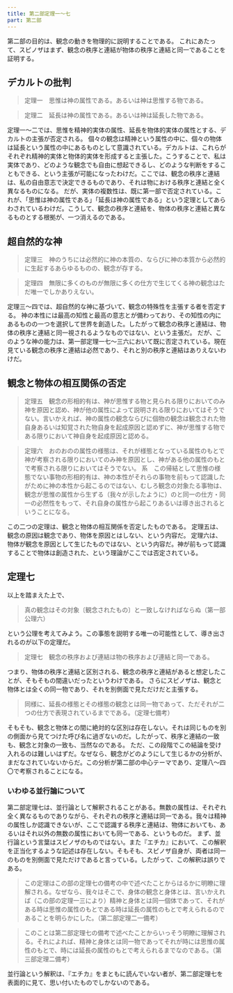 ```yaml
---
title: 第二部定理一～七
part: 第二部
---
```


第二部の目的は、観念の動きを物理的に説明することである。
これにあたって、スピノザはまず、観念の秩序と連結が物体の秩序と連結と同一であることを証明する。

## デカルトの批判

>定理一　思惟は神の属性である。あるいは神は思惟する物である。

>定理二　延長は神の属性である。あるいは神は延長した物である。

定理一～二では、思惟を精神的実体の属性、延長を物体的実体の属性とする、デカルトの主張が否定される。
個々の観念は精神という属性の中に、個々の物体は延長という属性の中にあるものとして意識されている。デカルトは、これらがそれぞれ精神的実体と物体的実体を形成すると主張した。こうすることで、私は実体であり、どのような観念でも自由に想起できるし、どのような判断をすることもできる、という主張が可能になったわけだ。ここでは、観念の秩序と連結は、私の自由意志で決定できるものであり、それは物における秩序と連結と全く異なるものになる。
だが、実体の複数性は、既に第一部で否定されている。これが、「思惟は神の属性である」「延長は神の属性である」という定理としてあらわされているわけだ。こうして、観念の秩序と連結を、物体の秩序と連結と異なるものとする根拠が、一つ消えるのである。

## 超自然的な神

>定理三　神のうちには必然的に神の本質の、ならびに神の本質から必然的に生起するあらゆるものの、観念が存する。

>定理四　無限に多くのものが無限に多くの仕方で生じてくる神の観念はただ唯一でしかありえない。

定理三～四では、超自然的な神に基づいて、観念の特殊性を主張する者を否定する。
神の本性には最高の知性と最高の意志とが備わっており、その知性の内にあるものの一つを選択して世界を創造した。したがって観念の秩序と連結は、物体の秩序と連結と同一視されるようなものではない、という主張だ。
だが、このような神の能力は、第一部定理一七～三六において既に否定されている。現在見ている観念の秩序と連結は必然であり、それと別の秩序と連結はありえないわけだ。

## 観念と物体の相互関係の否定

>定理五　観念の形相的有は、神が思惟する物と見られる限りにおいてのみ神を原因と認め、神が他の属性によって説明される限りにおいてはそうでない。言いかえれば、神の属性の観念ならびに個物の観念は観念された物自身あるいは知覚された物自身を起成原因と認めずに、神が思惟する物である限りにおいて神自身を起成原因と認める。

>定理六　おのおのの属性の様態は、それが様態となっている属性のもとで神が考察される限りにおいてのみ神を原因とし、神がある他の属性のもとで考察される限りにおいてはそうでない。
>系　この帰結として思惟の様態でない事物の形相的有は、神の本性がそれらの事物を前もって認識したがために神の本性から起こるのではない、むしろ観念の対象たる事物は、観念が思惟の属性から生ずる（我々が示したように）のと同一の仕方・同一の必然性をもって、それ自身の属性から起こりあるいは導き出されるということになる。

この二つの定理は、観念と物体の相互関係を否定したものである。
定理五は、観念の原因は観念であり、物体を原因とはしない、という内容だ。
定理六は、物体が観念を原因として生じたものではない、という内容だ。神が前もって認識することで物体は創造された、という理論がここでは否定されている。

## 定理七

以上を踏まえた上で、

>真の観念はその対象〔観念されたもの〕と一致しなければならぬ（第一部公理六）

という公理を考えてみよう。この事態を説明する唯一の可能性として、導き出されるのが以下の定理だ。

>定理七　観念の秩序および連結は物の秩序および連結と同一である。

つまり、物体の秩序と連結と区別される、観念の秩序と連結があると想定したことが、そもそもの間違いだったというわけである。
さらにスピノザは、観念と物体とは全くの同一物であり、それを別側面で見ただけだと主張する。

>同様に、延長の様態とその様態の観念とは同一物であって、ただそれが二つの仕方で表現されているまでである。（定理七備考）

そもそも、観念と物体との間に絶対的な区別は存在しない。それは同じものを別の側面から見てつけた呼び名に過ぎないのだ。したがって、秩序と連結の一致も、観念と対象の一致も、当然なのである。
ただ、この段階でこの結論を受け入れるのは難しいはずだ。なぜなら、観念がどのようにして生じるかの分析が、まだなされていないからだ。この分析が第二部の中心テーマであり、定理八～四〇で考察されることになる。

### いわゆる並行論について

第二部定理七は、並行論として解釈されることがある。無数の属性は、それぞれ全く異なるものでありながら、それぞれの秩序と連結は同一である。我々は精神の属性しか認識できないが、ここで認識する秩序と連結は、物体においても、あるいはそれ以外の無数の属性においても同一である、というものだ。
まず、並行論という言葉はスピノザのものではない。また『エチカ』において、この解釈を正当化するような記述は存在しない。そもそも、スピノザ自身が、両者は同一のものを別側面で見ただけであると言っている。したがって、この解釈は誤りである。

>この定理はこの部の定理七の備考の中で述べたことからはるかに明瞭に理解される。なぜなら、我々はそこで、身体の観念と身体とは、言いかえれば（この部の定理一三により）精神と身体とは同一個体であって、それがある時は思惟の属性のもとである時は延長の属性のもとで考えられるのであることを明らかにした。（第二部定理二一備考）

>このことは第二部定理七の備考で述べたことからいっそう明瞭に理解される。それによれば、精神と身体とは同一物であってそれが時には思惟の属性のもとで、時には延長の属性のもとで考えられるまでなのである。（第三部定理二備考）

並行論という解釈は、『エチカ』をまともに読んでいない者が、第二部定理七を表面的に見て、思い付いたものでしかないのである。